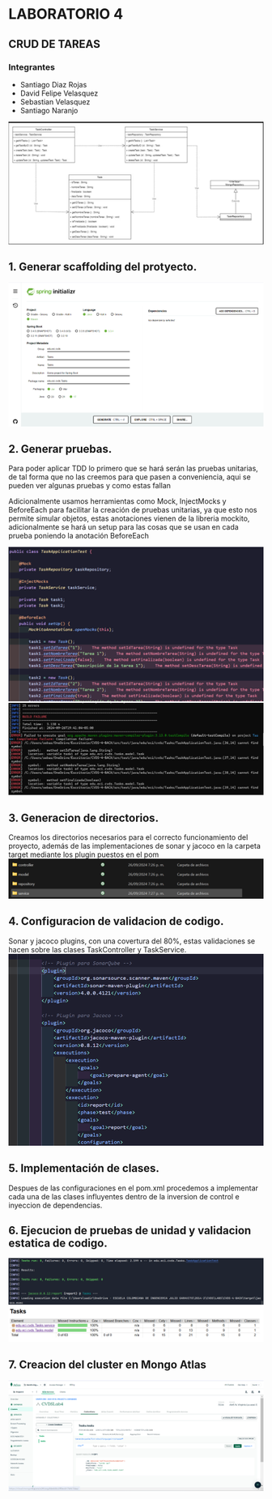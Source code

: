 # LABORATORIO 4
## CRUD DE TAREAS
### Integrantes

- Santiago Diaz Rojas
- David Felipe Velasquez
- Sebastian Velasquez
- Santiago Naranjo

![img_3.png](img_3.png)


## 1. Generar scaffolding del protyecto.
![img.png](img.png)
## 2. Generar pruebas.
Para poder aplicar TDD lo primero que se hará serán las pruebas unitarias,
de tal forma que no las creemos para que pasen a conveniencia, aqui se pueden 
ver algunas pruebas y como estas fallan

Adicionalmente usamos herramientas como Mock, InjectMocks y BeforeEach para 
facilitar la creación de pruebas unitarias, ya que esto nos permite simular 
objetos, estas anotaciones vienen de la libreria mockito, adicionalmente se 
hará un setup para las cosas que se usan en cada prueba poniendo la anotación 
BeforeEach

![alt text](image-1.png)
![alt text](image.png)

## 3. Generacion de directorios.
Creamos los directorios necesarios para el correcto funcionamiento del proyecto, además de las implementaciones de sonar y jacoco en la carpeta target mediante los plugin puestos en el pom
![alt text](image-2.png)

## 4. Configuracion de validacion de codigo.
Sonar y jacoco plugins, con una covertura del 80%, estas validaciones se hacen
sobre las clases TaskController y TaskService.
![alt text](image-3.png)

## 5. Implementación de clases.
Despues de las configuraciones en el pom.xml procedemos a implementar cada una de las
clases influyentes dentro de la inversion de control e inyeccion de dependencias.

## 6. Ejecucion de pruebas de unidad y validacion estatica de codigo.
![img_1.png](img_1.png)
![img_2.png](img_2.png)

## 7. Creacion del cluster en Mongo Atlas
![img_4.png](img_4.png)
